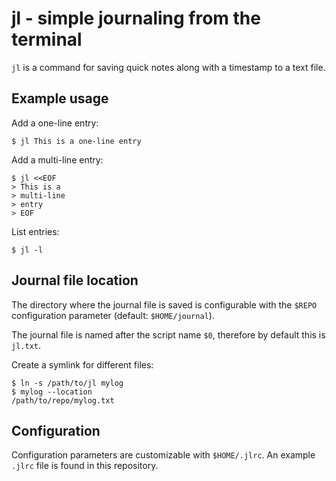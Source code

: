 # jl - simple journaling from the terminal

`jl` is a command for saving quick notes along with a timestamp to a text file.

## Example usage

Add a one-line entry:
```console
$ jl This is a one-line entry
```

Add a multi-line entry:
```console
$ jl <<EOF
> This is a
> multi-line
> entry
> EOF
```

List entries:
```console
$ jl -l
```

## Journal file location

The directory where the journal file is saved is configurable with the `$REPO` configuration parameter (default: `$HOME/journal`).

The journal file is named after the script name `$0`, therefore by default  this is `jl.txt`. 

Create a symlink for different files:
```console
$ ln -s /path/to/jl mylog
$ mylog --location
/path/to/repo/mylog.txt
```

## Configuration

Configuration parameters are customizable with `$HOME/.jlrc`. An example `.jlrc` file is found in this repository.


